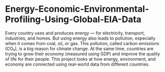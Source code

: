 # Energy-Economic-Environmental-Profiling-Using-Global-EIA-Data
Every country uses and produces energy — for electricity, transport, industries, and homes. But using energy also leads to pollution, especially when it comes from coal, oil, or gas. This pollution, called carbon emissions (CO₂), is a big reason for climate change.
At the same time, countries are trying to grow their economy (measured using GDP) and improve the quality of life for their people.
This project looks at how energy, environment, and economy are connected using real-world data from different countries.
